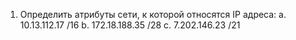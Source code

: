 
1. Определить атрибуты сети, к которой относятся IP адреса: 
a. 10.13.112.17 /16 
b. 172.18.188.35 /28 
c. 7.202.146.23 /21
